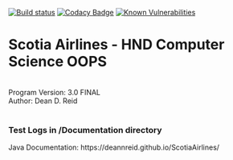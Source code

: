 [![Build status](https://ci.appveyor.com/api/projects/status/g25841ojxnh8qka0?svg=true)](https://ci.appveyor.com/project/deannreid/scotiaairlines)
[![Codacy Badge](https://api.codacy.com/project/badge/Grade/ea28f7722f384934bd1c04f320631613)](https://www.codacy.com/app/deannreid/ScotiaAirlines?utm_source=github.com&amp;utm_medium=referral&amp;utm_content=deannreid/ScotiaAirlines&amp;utm_campaign=Badge_Grade)
[![Known Vulnerabilities](https://snyk.io/test/github/deannreid/ScotiaAirlines/badge.svg?targetFile=pom.xml)](https://snyk.io/test/github/deannreid/ScotiaAirlines?targetFile=pom.xml)
<h1> Scotia Airlines - HND Computer Science OOPS</h1>
 <br>Program Version: 3.0 FINAL
 <br>Author: Dean D. Reid
<br>
<br>
<h3>Test Logs in /Documentation directory</h3>
Java Documentation: https://deannreid.github.io/ScotiaAirlines/
